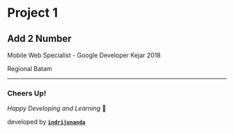 
# Project 1 

## Add 2 Number 

Mobile Web Specialist - Google Developer Kejar 2018

Regional Batam

-------------------

### Cheers Up!

*Happy Developing and Learning* 💪



developed by **[`indrijunanda`](https://indrijunanda.gitlab.io/)**